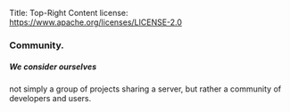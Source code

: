 Title: Top-Right Content
license: https://www.apache.org/licenses/LICENSE-2.0

<h3>Community.</h3>
<h5 class="no-btm-margin">We consider ourselves</h5>
<p class="small">not simply a group of projects sharing a server, but rather a community of developers and users.</p>

